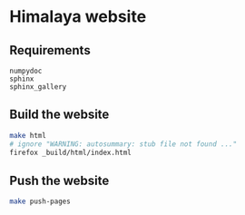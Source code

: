 # Himalaya website

## Requirements

```
numpydoc
sphinx
sphinx_gallery
```

## Build the website

```bash
make html
# ignore "WARNING: autosummary: stub file not found ..."
firefox _build/html/index.html
```

## Push the website

```bash
make push-pages
```

